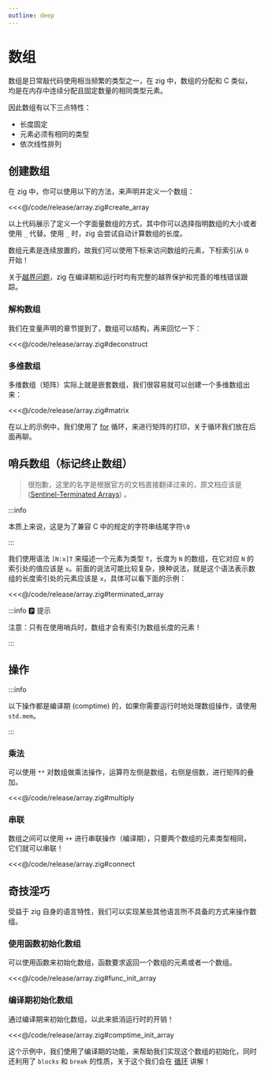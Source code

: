 ```yaml
---
outline: deep
---
```


# 数组

数组是日常敲代码使用相当频繁的类型之一，在 zig 中，数组的分配和 C 类似，均是在内存中连续分配且固定数量的相同类型元素。

因此数组有以下三点特性：

- 长度固定
- 元素必须有相同的类型
- 依次线性排列

## 创建数组

在 zig 中，你可以使用以下的方法，来声明并定义一个数组：

<<<@/code/release/array.zig#create_array

以上代码展示了定义一个字面量数组的方式，其中你可以选择指明数组的大小或者使用 `_` 代替。使用 `_` 时，zig 会尝试自动计算数组的长度。

数组元素是连续放置的，故我们可以使用下标来访问数组的元素，下标索引从 `0` 开始！

关于[越界问题](https://ziglang.org/documentation/master/#Index-out-of-Bounds)，zig 在编译期和运行时均有完整的越界保护和完善的堆栈错误跟踪。

### 解构数组

我们在变量声明的章节提到了，数组可以结构，再来回忆一下：

<<<@/code/release/array.zig#deconstruct

### 多维数组

多维数组（矩阵）实际上就是嵌套数组，我们很容易就可以创建一个多维数组出来：

<<<@/code/release/array.zig#matrix

在以上的示例中，我们使用了 [for](/basic/process_control/loop) 循环，来进行矩阵的打印，关于循环我们放在后面再聊。

## 哨兵数组（标记终止数组）

> 很抱歉，这里的名字是根据官方的文档直接翻译过来的，原文档应该是 ([Sentinel-Terminated Arrays](https://ziglang.org/documentation/master/#toc-Sentinel-Terminated-Arrays)) 。

:::info

本质上来说，这是为了兼容 C 中的规定的字符串结尾字符`\0`

:::

我们使用语法 `[N:x]T` 来描述一个元素为类型 `T`，长度为 `N` 的数组，在它对应 `N` 的索引处的值应该是 `x`。前面的说法可能比较复杂，换种说法，就是这个语法表示数组的长度索引处的元素应该是 `x`，具体可以看下面的示例：

<<<@/code/release/array.zig#terminated_array

:::info 🅿️ 提示

注意：只有在使用哨兵时，数组才会有索引为数组长度的元素！

:::

## 操作

:::info

以下操作都是编译期 (comptime) 的，如果你需要运行时地处理数组操作，请使用 `std.mem`。

:::

### 乘法

可以使用 `**` 对数组做乘法操作，运算符左侧是数组，右侧是倍数，进行矩阵的叠加。

<<<@/code/release/array.zig#multiply

### 串联

数组之间可以使用 `++` 进行串联操作（编译期），只要两个数组的元素类型相同，它们就可以串联！

<<<@/code/release/array.zig#connect

## 奇技淫巧

受益于 zig 自身的语言特性，我们可以实现某些其他语言所不具备的方式来操作数组。

### 使用函数初始化数组

可以使用函数来初始化数组，函数要求返回一个数组的元素或者一个数组。

<<<@/code/release/array.zig#func_init_array

### 编译期初始化数组

通过编译期来初始化数组，以此来抵消运行时的开销！

<<<@/code/release/array.zig#comptime_init_array

这个示例中，我们使用了编译期的功能，来帮助我们实现这个数组的初始化，同时还利用了 `blocks` 和 `break` 的性质，关于这个我们会在 [循环](/basic/process_control/loop) 讲解！
